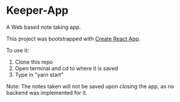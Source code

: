 # Keeper-App
A Web based note taking app.

This project was bootstrapped with [Create React App](https://github.com/facebook/create-react-app).

To use it:
1. Clone this repo
2. Open terminal and cd to where it is saved
3. Type in "yarn start"

Note: The notes taken will not be saved upon closing the app, as no backend was implemented for it.
